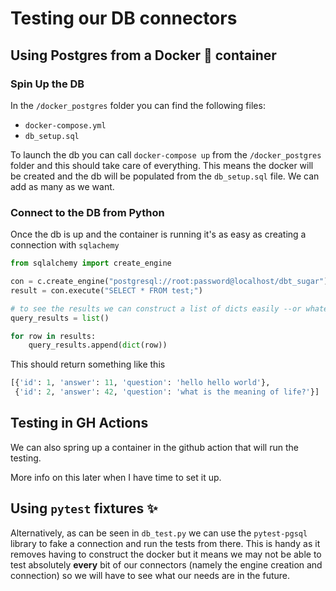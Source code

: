 # Testing our DB connectors

## Using Postgres from a Docker :whale: container

### Spin Up the DB

In the `/docker_postgres` folder you can find the following files:

- `docker-compose.yml`
- `db_setup.sql`

To launch the db you can call `docker-compose up` from the `/docker_postgres` folder and this should take care of everything. This means the docker will be created and the db will be populated from the `db_setup.sql` file. We can add as many as we want.

### Connect to the DB from Python

Once the db is up and the container is running it's as easy as creating a connection with `sqlachemy`

```python
from sqlalchemy import create_engine

con = c.create_engine("postgresql://root:password@localhost/dbt_sugar")
result = con.execute("SELECT * FROM test;")

# to see the results we can construct a list of dicts easily --or whatever we need.
query_results = list()

for row in results:
    query_results.append(dict(row))
```

This should return something like this

```python
[{'id': 1, 'answer': 11, 'question': 'hello hello world'},
 {'id': 2, 'answer': 42, 'question': 'what is the meaning of life?'}]
```

## Testing in GH Actions

We can also spring up a container in the github action that will run the testing.

More info on this later when I have time to set it up.

## Using `pytest` fixtures :sparkles:

Alternatively, as can be seen in `db_test.py` we can use the `pytest-pgsql` library to fake a connection and run the tests from there. This is handy as it removes having to construct the docker but it means we may not be able to test absolutely **every** bit of our connectors (namely the engine creation and connection) so we will have to see what our needs are in the future.
